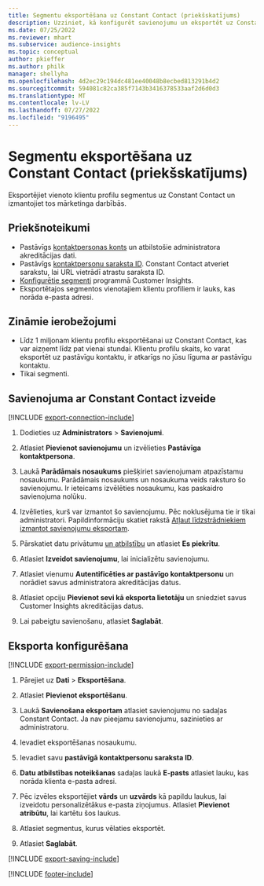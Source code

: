```yaml
---
title: Segmentu eksportēšana uz Constant Contact (priekšskatījums)
description: Uzziniet, kā konfigurēt savienojumu un eksportēt uz Constant Contact.
ms.date: 07/25/2022
ms.reviewer: mhart
ms.subservice: audience-insights
ms.topic: conceptual
author: pkieffer
ms.author: philk
manager: shellyha
ms.openlocfilehash: 4d2ec29c194dc481ee40048b8ecbed813291b4d2
ms.sourcegitcommit: 594081c82ca385f7143b3416378533aaf2d6d0d3
ms.translationtype: MT
ms.contentlocale: lv-LV
ms.lasthandoff: 07/27/2022
ms.locfileid: "9196495"
---
```

# <a name="export-segments-to-constant-contact-preview"></a>Segmentu eksportēšana uz Constant Contact (priekšskatījums)

Eksportējiet vienoto klientu profilu segmentus uz Constant Contact un izmantojiet tos mārketinga darbībās.

## <a name="prerequisites"></a>Priekšnoteikumi

- Pastāvīgs [kontaktpersonas konts](https://www.constantcontact.com/account-home) un atbilstošie administratora akreditācijas dati.
- Pastāvīgs [kontaktpersonu saraksta ID](https://app.constantcontact.com/pages/contacts/ui#lists). Constant Contact atveriet sarakstu, lai URL vietrādī atrastu saraksta ID.
- [Konfigurētie segmenti](segments.md) programmā Customer Insights.
- Eksportētajos segmentos vienotajiem klientu profiliem ir lauks, kas norāda e-pasta adresi.

## <a name="known-limitations"></a>Zināmie ierobežojumi

- Līdz 1 miljonam klientu profilu eksportēšanai uz Constant Contact, kas var aizņemt līdz pat vienai stundai. Klientu profilu skaits, ko varat eksportēt uz pastāvīgu kontaktu, ir atkarīgs no jūsu līguma ar pastāvīgu kontaktu.
- Tikai segmenti.

## <a name="set-up-connection-to-constant-contact"></a>Savienojuma ar Constant Contact izveide

[!INCLUDE [export-connection-include](includes/export-connection-admn.md)]

1. Dodieties uz **Administrators** > **Savienojumi**.

1. Atlasiet **Pievienot savienojumu** un izvēlieties **Pastāvīga kontaktpersona**.

1. Laukā **Parādāmais nosaukums** piešķiriet savienojumam atpazīstamu nosaukumu. Parādāmais nosaukums un nosaukuma veids raksturo šo savienojumu. Ir ieteicams izvēlēties nosaukumu, kas paskaidro savienojuma nolūku.

1. Izvēlieties, kurš var izmantot šo savienojumu. Pēc noklusējuma tie ir tikai administratori. Papildinformāciju skatiet rakstā [Atļaut līdzstrādniekiem izmantot savienojumu eksportam](connections.md#allow-contributors-to-use-a-connection-for-exports).

1. Pārskatiet datu privātumu [un atbilstību](connections.md#data-privacy-and-compliance) un atlasiet **Es piekrītu**.

1. Atlasiet **Izveidot savienojumu**, lai inicializētu savienojumu.

1. Atlasiet vienumu **Autentificēties ar pastāvīgo kontaktpersonu** un norādiet savus administratora akreditācijas datus.

1. Atlasiet opciju **Pievienot sevi kā eksporta lietotāju** un sniedziet savus Customer Insights akreditācijas datus.

1. Lai pabeigtu savienošanu, atlasiet **Saglabāt**.

## <a name="configure-an-export"></a>Eksporta konfigurēšana

[!INCLUDE [export-permission-include](includes/export-permission.md)]

1. Pārejiet uz **Dati** > **Eksportēšana**.

1. Atlasiet **Pievienot eksportēšanu**.

1. Laukā **Savienošana eksportam** atlasiet savienojumu no sadaļas Constant Contact. Ja nav pieejamu savienojumu, sazinieties ar administratoru.

1. Ievadiet eksportēšanas nosaukumu.

1. Ievadiet savu **pastāvīgā kontaktpersonu saraksta ID**.

1. **Datu atbilstības noteikšanas** sadaļas laukā **E-pasts** atlasiet lauku, kas norāda klienta e-pasta adresi.

1. Pēc izvēles eksportējiet **vārds** un **uzvārds** kā papildu laukus, lai izveidotu personalizētākus e-pasta ziņojumus. Atlasiet **Pievienot atribūtu**, lai kartētu šos laukus.

1. Atlasiet segmentus, kurus vēlaties eksportēt.

1. Atlasiet **Saglabāt**.

[!INCLUDE [export-saving-include](includes/export-saving.md)]

[!INCLUDE [footer-include](includes/footer-banner.md)]
